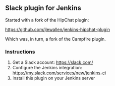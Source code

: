## Slack plugin for Jenkins

Started with a fork of the HipChat plugin:

https://github.com/jlewallen/jenkins-hipchat-plugin

Which was, in turn, a fork of the Campfire plugin.

### Instructions

1. Get a Slack account: https://slack.com/
2. Configure the Jenkins integration: https://my.slack.com/services/new/jenkins-ci
3. Install this plugin on your Jenkins server